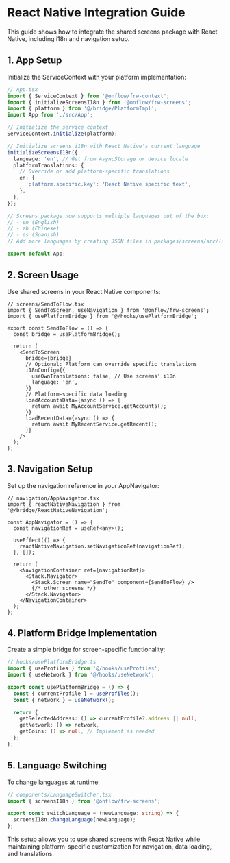 # React Native Integration Guide

This guide shows how to integrate the shared screens package with React Native,
including i18n and navigation setup.

## 1. App Setup

Initialize the ServiceContext with your platform implementation:

```typescript
// App.tsx
import { ServiceContext } from '@onflow/frw-context';
import { initializeScreensI18n } from '@onflow/frw-screens';
import { platform } from '@/bridge/PlatformImpl';
import App from './src/App';

// Initialize the service context
ServiceContext.initialize(platform);

// Initialize screens i18n with React Native's current language
initializeScreensI18n({
  language: 'en', // Get from AsyncStorage or device locale
  platformTranslations: {
    // Override or add platform-specific translations
    en: {
      'platform.specific.key': 'React Native specific text',
    },
  },
});

// Screens package now supports multiple languages out of the box:
// - en (English)
// - zh (Chinese)
// - es (Spanish)
// Add more languages by creating JSON files in packages/screens/src/locales/

export default App;
```

## 2. Screen Usage

Use shared screens in your React Native components:

```tsx
// screens/SendToFlow.tsx
import { SendToScreen, useNavigation } from '@onflow/frw-screens';
import { usePlatformBridge } from '@/hooks/usePlatformBridge';

export const SendToFlow = () => {
  const bridge = usePlatformBridge();

  return (
    <SendToScreen
      bridge={bridge}
      // Optional: Platform can override specific translations
      i18nConfig={{
        useOwnTranslations: false, // Use screens' i18n
        language: 'en',
      }}
      // Platform-specific data loading
      loadAccountsData={async () => {
        return await MyAccountService.getAccounts();
      }}
      loadRecentData={async () => {
        return await MyRecentService.getRecent();
      }}
    />
  );
};
```

## 3. Navigation Setup

Set up the navigation reference in your AppNavigator:

```tsx
// navigation/AppNavigator.tsx
import { reactNativeNavigation } from '@/bridge/ReactNativeNavigation';

const AppNavigator = () => {
  const navigationRef = useRef<any>();

  useEffect(() => {
    reactNativeNavigation.setNavigationRef(navigationRef);
  }, []);

  return (
    <NavigationContainer ref={navigationRef}>
      <Stack.Navigator>
        <Stack.Screen name="SendTo" component={SendToFlow} />
        {/* other screens */}
      </Stack.Navigator>
    </NavigationContainer>
  );
};
```

## 4. Platform Bridge Implementation

Create a simple bridge for screen-specific functionality:

```typescript
// hooks/usePlatformBridge.ts
import { useProfiles } from '@/hooks/useProfiles';
import { useNetwork } from '@/hooks/useNetwork';

export const usePlatformBridge = () => {
  const { currentProfile } = useProfiles();
  const { network } = useNetwork();

  return {
    getSelectedAddress: () => currentProfile?.address || null,
    getNetwork: () => network,
    getCoins: () => null, // Implement as needed
  };
};
```

## 5. Language Switching

To change languages at runtime:

```typescript
// components/LanguageSwitcher.tsx
import { screensI18n } from '@onflow/frw-screens';

export const switchLanguage = (newLanguage: string) => {
  screensI18n.changeLanguage(newLanguage);
};
```

This setup allows you to use shared screens with React Native while maintaining
platform-specific customization for navigation, data loading, and translations.
